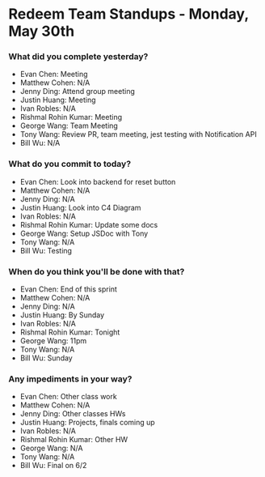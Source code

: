 # Redeem Team Standups - Monday, May 30th

### What did you complete yesterday?
- Evan Chen: Meeting
- Matthew Cohen: N/A
- Jenny Ding: Attend group meeting
- Justin Huang: Meeting
- Ivan Robles: N/A
- Rishmal Rohin Kumar: Meeting
- George Wang: Team Meeting
- Tony Wang: Review PR, team meeting, jest testing with Notification API
- Bill Wu: N/A

### What do you commit to today?
- Evan Chen: Look into backend for reset button
- Matthew Cohen: N/A
- Jenny Ding: N/A
- Justin Huang: Look into C4 Diagram
- Ivan Robles: N/A
- Rishmal Rohin Kumar: Update some docs
- George Wang: Setup JSDoc with Tony
- Tony Wang: N/A
- Bill Wu: Testing

### When do you think you'll be done with that?
- Evan Chen: End of this sprint
- Matthew Cohen: N/A
- Jenny Ding: N/A
- Justin Huang: By Sunday
- Ivan Robles: N/A
- Rishmal Rohin Kumar: Tonight
- George Wang: 11pm
- Tony Wang: N/A
- Bill Wu: Sunday

### Any impediments in your way?
- Evan Chen: Other class work
- Matthew Cohen: N/A
- Jenny Ding: Other classes HWs
- Justin Huang: Projects, finals coming up
- Ivan Robles: N/A
- Rishmal Rohin Kumar: Other HW
- George Wang: N/A
- Tony Wang: N/A
- Bill Wu: Final on 6/2